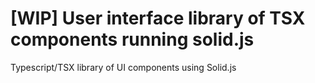 # [WIP] User interface library of TSX components running solid.js

Typescript/TSX library of UI components using Solid.js

